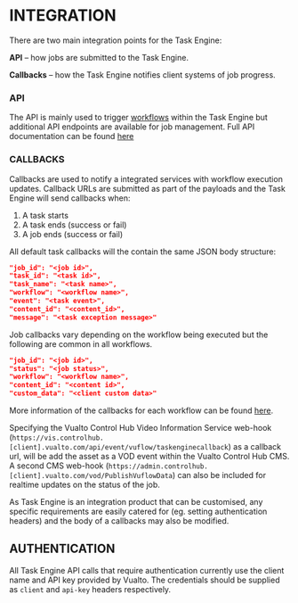 # INTEGRATION

There are two main integration points for the Task Engine:

**API** – how jobs are submitted to the Task Engine.

**Callbacks** – how the Task Engine notifies client systems of job progress.

### API

The API is mainly used to trigger [workflows](TaskEngineWorkflows.md) within the Task Engine but additional API endpoints are available for job management. Full API documentation can be found [here](TaskEngineAPI.html)

### CALLBACKS

Callbacks are used to notify a integrated services with workflow execution updates. Callback URLs are submitted as part of the payloads and the Task Engine will send callbacks when:

1. A task starts
2. A task ends (success or fail)
3. A job ends (success or fail)

All default task callbacks will the contain the same JSON body structure:

```json
"job_id": "<job id>",
"task_id": "<task id>",
"task_name": "<task name>",
"workflow": "<workflow name>",
"event": "<task event>",
"content_id": "<content_id>",
"message": "<task exception message>"
```

Job callbacks vary depending on the workflow being executed but the following are common in all workflows.

```json
"job_id": "<job id>",
"status": "<job status>",
"workflow": "<workflow name>",
"content_id": "<content id>",
"custom_data": "<client custom data>"
```

More information of the callbacks for each workflow can be found [here](TaskEngineWorkflows.md).

Specifying the Vualto Control Hub Video Information Service web-hook (`https://vis.controlhub.[client].vualto.com/api/event/vuflow/taskenginecallback`) as a callback url, will be add the asset as a VOD event within the Vualto Control Hub CMS. A second CMS web-hook (`https://admin.controlhub.[client].vualto.com/vod/PublishVuflowData`) can also be included for realtime updates on the status of the job.

As Task Engine is an integration product that can be customised, any specific requirements are easily catered for (eg. setting authentication headers) and the body of a callbacks may also be modified.

## AUTHENTICATION

All Task Engine API calls that require authentication currently use the client name and API key provided by Vualto. The credentials should be supplied as `client` and `api-key` headers respectively.